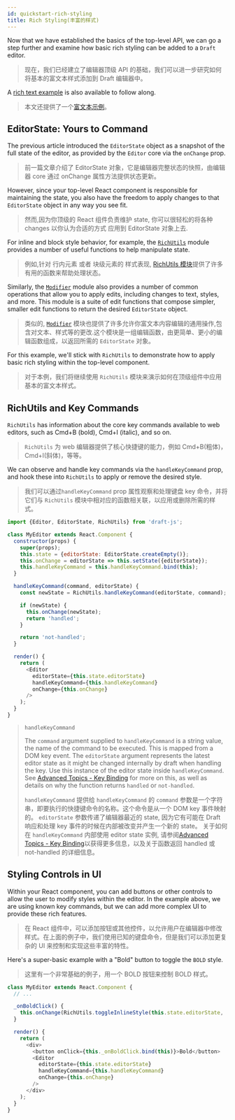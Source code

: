 ```yaml
---
id: quickstart-rich-styling
title: Rich Styling(丰富的样式)
---
```


Now that we have established the basics of the top-level API, we can go a step
further and examine how basic rich styling can be added to a `Draft` editor.

> 现在，我们已经建立了编辑器顶级 API 的基础，我们可以进一步研究如何将基本的富文本样式添加到 Draft 编辑器中。

A [rich text example](https://github.com/facebook/draft-js/tree/master/examples/draft-0-10-0/rich)
is also available to follow along.

> 本文还提供了一个[富文本示例](https://github.com/facebook/draft-js/tree/master/examples/draft-0-10-0/rich)。

## EditorState: Yours to Command

The previous article introduced the `EditorState` object as a snapshot of the full state of the editor, as provided by the `Editor` core via the `onChange` prop.

> 前一篇文章介绍了 EditorState 对象，它是编辑器完整状态的快照，由编辑器 core 通过 onChange 属性方法提供状态更新。

However, since your top-level React component is responsible for maintaining the state, you also have the freedom to apply changes to that `EditorState` object in any way you see fit.

> 然而,因为你顶级的 React 组件负责维护 state, 你可以很轻松的将各种 changes 以你认为合适的方式 应用到 EditorState 对象上去.

For inline and block style behavior, for example, the [`RichUtils`](/docs/api-reference-rich-utils) module provides a number of useful functions to help manipulate state.

> 例如,针对 行内元素 或者 块级元素的 样式表现, [RichUtils 模块](/docs/api-reference-rich-utils)提供了许多有用的函数来帮助处理状态。

Similarly, the [`Modifier`](/docs/api-reference-modifier) module also provides a
number of common operations that allow you to apply edits, including changes
to text, styles, and more. This module is a suite of edit functions that
compose simpler, smaller edit functions to return the desired `EditorState`
object.

> 类似的, [`Modifier`](/docs/api-reference-modifier) 模块也提供了许多允许你富文本内容编辑的通用操作,包含对文本、样式等的更改.这个模块是一组编辑函数，由更简单、更小的编辑函数组成，以返回所需的 `EditorState` 对象。

For this example, we'll stick with `RichUtils` to demonstrate how to apply basic
rich styling within the top-level component.

> 对于本例，我们将继续使用 `RichUtils` 模块来演示如何在顶级组件中应用基本的富文本样式。

## RichUtils and Key Commands

`RichUtils` has information about the core key commands available to web editors,
such as Cmd+B (bold), Cmd+I (italic), and so on.

> `RichUtils` 为 web 编辑器提供了核心快捷键的能力，例如 Cmd+B(粗体)，Cmd+I(斜体)，等等。

We can observe and handle key commands via the `handleKeyCommand` prop, and
hook these into `RichUtils` to apply or remove the desired style.

> 我们可以通过`handleKeyCommand` prop 属性观察和处理键盘 key 命令，并将它们与 `RichUtils` 模块中相对应的函数相关联，以应用或删除所需的样式。

```js
import {Editor, EditorState, RichUtils} from 'draft-js';

class MyEditor extends React.Component {
  constructor(props) {
    super(props);
    this.state = {editorState: EditorState.createEmpty()};
    this.onChange = editorState => this.setState({editorState});
    this.handleKeyCommand = this.handleKeyCommand.bind(this);
  }

  handleKeyCommand(command, editorState) {
    const newState = RichUtils.handleKeyCommand(editorState, command);

    if (newState) {
      this.onChange(newState);
      return 'handled';
    }

    return 'not-handled';
  }

  render() {
    return (
      <Editor
        editorState={this.state.editorState}
        handleKeyCommand={this.handleKeyCommand}
        onChange={this.onChange}
      />
    );
  }
}
```

> `handleKeyCommand`
>
> The `command` argument supplied to `handleKeyCommand` is a string value, the
> name of the command to be executed. This is mapped from a DOM key event. The
> `editorState` argument represents the latest editor state as it might be
> changed internally by draft when handling the key. Use this instance of the
> editor state inside `handleKeyCommand`. See
> [Advanced Topics - Key Binding](/docs/advanced-topics-key-bindings) for more
> on this, as well as details on why the function returns `handled` or `not-handled`.
>
> `handleKeyCommand`
> 提供给 `handleKeyCommand` 的 `command` 参数是一个字符串，即要执行的快捷键命令的名称。这个命令是从一个 DOM key 事件映射的。
> `editorState` 参数传递了编辑器最近的 state, 因为它有可能在 Draft 响应和处理 key 事件的时候在内部被改变并产生一个新的 state。
> 关于如何在 `handleKeyCommand` 内部使用 editor state 实例, 请参阅[Advanced Topics - Key Binding](/docs/advanced-topics-key-bindings)以获得更多信息，以及关于函数返回 handled 或 not-handled 的详细信息。

## Styling Controls in UI

Within your React component, you can add buttons or other controls to allow
the user to modify styles within the editor. In the example above, we are using
known key commands, but we can add more complex UI to provide these rich
features.

> 在 React 组件中，可以添加按钮或其他控件，以允许用户在编辑器中修改样式。在上面的例子中，我们使用已知的键盘命令，但是我们可以添加更复杂的 UI 来控制和实现这些丰富的特性。

Here's a super-basic example with a "Bold" button to toggle the `BOLD` style.

> 这里有一个非常基础的例子，用一个 BOLD 按钮来控制 BOLD 样式。

```js
class MyEditor extends React.Component {
  // ...

  _onBoldClick() {
    this.onChange(RichUtils.toggleInlineStyle(this.state.editorState, 'BOLD'));
  }

  render() {
    return (
      <div>
        <button onClick={this._onBoldClick.bind(this)}>Bold</button>
        <Editor
          editorState={this.state.editorState}
          handleKeyCommand={this.handleKeyCommand}
          onChange={this.onChange}
        />
      </div>
    );
  }
}
```
